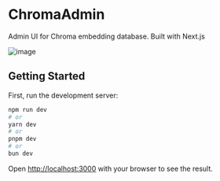 # ChromaAdmin

Admin UI for Chroma embedding database. Built with Next.js

![image](https://github.com/flanker/chromaadmin/assets/109811/ae346f17-2a0b-4160-aa87-514986271d7f)

## Getting Started

First, run the development server:

```bash
npm run dev
# or
yarn dev
# or
pnpm dev
# or
bun dev
```

Open [http://localhost:3000](http://localhost:3000) with your browser to see the result.
